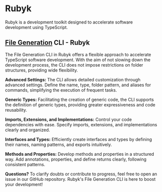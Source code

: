 # Rubyk

Rubyk is a development toolkit designed to accelerate software development using TypeScript.

## <a href="./packages/rubyk-cli/README.md#rubyk-cli">File Generation</a> CLI - Rubyk

The File Generation CLI in Rubyk offers a flexible approach to accelerate TypeScript software development. With the aim of not slowing down the development process, the CLI does not impose restrictions on folder structures, providing wide flexibility.

**Advanced Settings:**
The CLI allows detailed customization through advanced settings. Define the name, type, folder pattern, and aliases for commands, simplifying the execution of frequent tasks.

**Generic Types:**
Facilitating the creation of generic code, the CLI supports the definition of generic types, providing greater expressiveness and code reusability.

**Imports, Extensions, and Implementations:**
Control your code dependencies with ease. Specify imports, extensions, and implementations clearly and organized.

**Interfaces and Types:**
Efficiently create interfaces and types by defining their names, naming patterns, and exports intuitively.

**Methods and Properties:**
Develop methods and properties in a structured way. Add annotations, properties, and define returns clearly, following consistent patterns.

**Questions?**
To clarify doubts or contribute to progress, feel free to open an issue in our GitHub repository. Rubyk's File Generation CLI is here to boost your development!
